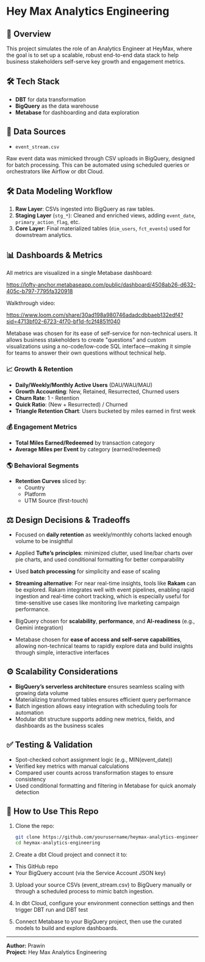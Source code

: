 # Hey Max Analytics Engineering

## 📌 Overview
This project simulates the role of an Analytics Engineer at HeyMax, where the goal is to set up a scalable, robust end-to-end data stack to help business stakeholders self-serve key growth and engagement metrics.

## 🛠️ Tech Stack
- **DBT** for data transformation
- **BigQuery** as the data warehouse
- **Metabase** for dashboarding and data exploration

## 📂 Data Sources
- `event_stream.csv`
  
Raw event data was mimicked through CSV uploads in BigQuery, designed for batch processing. This can be automated using scheduled queries or orchestrators like Airflow or dbt Cloud.

## 🛠️ Data Modeling Workflow
1. **Raw Layer**: CSVs ingested into BigQuery as raw tables.
2. **Staging Layer** (`stg_*`): Cleaned and enriched views, adding `event_date`, `primary_action_flag`, etc.
3. **Core Layer**: Final materialized tables (`dim_users`, `fct_events`) used for downstream analytics.

## 📊 Dashboards & Metrics
All metrics are visualized in a single Metabase dashboard:

https://lofty-anchor.metabaseapp.com/public/dashboard/4508ab26-d632-405c-b797-7795fa320918 

Walkthrough video:

https://www.loom.com/share/30ad198a980746adadcdbbaeb132edf4?sid=4713bf02-6723-4f70-bf1d-fc2f4851f040

Metabase was chosen for its ease of self-service for non-technical users. It allows business stakeholders to create "questions" and custom visualizations using a no-code/low-code SQL interface—making it simple for teams to answer their own questions without technical help.

### 📈 Growth & Retention
- **Daily/Weekly/Monthly Active Users** (DAU/WAU/MAU)
- **Growth Accounting**: New, Retained, Resurrected, Churned users
- **Churn Rate**: 1 - Retention
- **Quick Ratio**: (New + Resurrected) / Churned
- **Triangle Retention Chart**: Users bucketed by miles earned in first week

### 💰 Engagement Metrics
- **Total Miles Earned/Redeemed** by transaction category
- **Average Miles per Event** by category (earned/redeemed)

### 🌎 Behavioral Segments
- **Retention Curves** sliced by:
  - Country
  - Platform
  - UTM Source (first-touch)

## ⚖️ Design Decisions & Tradeoffs
- Focused on **daily retention** as weekly/monthly cohorts lacked enough volume to be insightful
- Applied **Tufte’s principles**: minimized clutter, used line/bar charts over pie charts, and used conditional formatting for better comparability

- Used **batch processing** for simplicity and ease of scaling
- **Streaming alternative**: For near real-time insights, tools like **Rakam** can be explored. Rakam integrates well with event pipelines, enabling rapid ingestion and real-time cohort tracking, which is especially useful for time-sensitive use cases like monitoring live marketing campaign performance.
- BigQuery chosen for **scalability**, **performance**, and **AI-readiness** (e.g., Gemini integration)
- Metabase chosen for **ease of access and self-serve capabilities**, allowing non-technical teams to rapidly explore data and build insights through simple, interactive interfaces

## ⚙️ Scalability Considerations
- **BigQuery’s serverless architecture** ensures seamless scaling with growing data volume
- Materializing transformed tables ensures efficient query performance
- Batch ingestion allows easy integration with scheduling tools for automation
- Modular dbt structure supports adding new metrics, fields, and dashboards as the business scales

## ✅ Testing & Validation
- Spot-checked cohort assignment logic (e.g., MIN(event_date))
- Verified key metrics with manual calculations
- Compared user counts across transformation stages to ensure consistency
- Used conditional formatting and filtering in Metabase for quick anomaly detection

## 🚀 How to Use This Repo
1. Clone the repo:
   ```bash
   git clone https://github.com/yourusername/heymax-analytics-engineering.git
   cd heymax-analytics-engineering
   ```

2. Create a dbt Cloud project and connect it to:
  - This GitHub repo
  - Your BigQuery account (via the Service Account JSON key)

3. Upload your source CSVs (event_stream.csv) to BigQuery manually or through a scheduled process to mimic batch ingestion.

4. In dbt Cloud, configure your environment connection settings and then trigger DBT run and DBT test

5. Connect Metabase to your BigQuery project, then use the curated models to build and explore dashboards.


---
**Author:** Prawin  
**Project:** Hey Max Analytics Engineering
